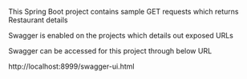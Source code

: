 This Spring Boot project contains sample GET requests which returns Restaurant details

Swagger is enabled on the projects which details out exposed URLs
 
Swagger can be accessed for this project through below URL
 
   http://localhost:8999/swagger-ui.html
   
  